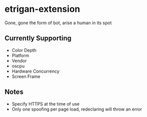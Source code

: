 # etrigan-extension
Gone, gone the form of bot, arise a human in its spot


## Currently Supporting
- Color Depth 
- Platform
- Vendor
- oscpu
- Hardware Concurrency
- Screen Frame


## Notes
- Specify HTTPS at the time of use
- Only one spoofing per page load, redeclaring will throw an error